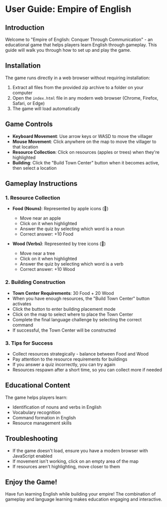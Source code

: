 # User Guide: Empire of English

## Introduction

Welcome to "Empire of English: Conquer Through Communication" - an educational game that helps players learn English through gameplay. This guide will walk you through how to set up and play the game.

## Installation

The game runs directly in a web browser without requiring installation:

1. Extract all files from the provided zip archive to a folder on your computer
2. Open the `index.html` file in any modern web browser (Chrome, Firefox, Safari, or Edge)
3. The game will load automatically

## Game Controls

- **Keyboard Movement**: Use arrow keys or WASD to move the villager
- **Mouse Movement**: Click anywhere on the map to move the villager to that location
- **Resource Collection**: Click on resources (apples or trees) when they're highlighted
- **Building**: Click the "Build Town Center" button when it becomes active, then select a location

## Gameplay Instructions

### 1. Resource Collection

- **Food (Nouns)**: Represented by apple icons (🍎)
  - Move near an apple
  - Click on it when highlighted
  - Answer the quiz by selecting which word is a noun
  - Correct answer: +10 Food

- **Wood (Verbs)**: Represented by tree icons (🌳)
  - Move near a tree
  - Click on it when highlighted
  - Answer the quiz by selecting which word is a verb
  - Correct answer: +10 Wood

### 2. Building Construction

- **Town Center Requirements**: 30 Food + 20 Wood
- When you have enough resources, the "Build Town Center" button activates
- Click the button to enter building placement mode
- Click on the map to select where to place the Town Center
- Complete the final language challenge by selecting the correct command
- If successful, the Town Center will be constructed

### 3. Tips for Success

- Collect resources strategically - balance between Food and Wood
- Pay attention to the resource requirements for buildings
- If you answer a quiz incorrectly, you can try again
- Resources respawn after a short time, so you can collect more if needed

## Educational Content

The game helps players learn:
- Identification of nouns and verbs in English
- Vocabulary recognition
- Command formation in English
- Resource management skills

## Troubleshooting

- If the game doesn't load, ensure you have a modern browser with JavaScript enabled
- If movement isn't working, click on an empty area of the map
- If resources aren't highlighting, move closer to them

## Enjoy the Game!

Have fun learning English while building your empire! The combination of gameplay and language learning makes education engaging and interactive.
